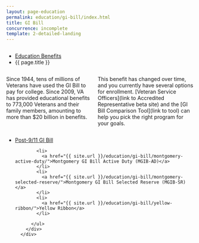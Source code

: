 ```yaml
---
layout: page-education
permalink: education/gi-bill/index.html
title: GI Bill
concurrence: incomplete
template: 2-detailed-landing
---
```


<div class="splash" markdown="0">
<div class="row" markdown="0">
<div class="small-12 columns" markdown="0">

<ul class="breadcrumbs" role="menubar" aria-label="Primary">
<li class="parent"><a href="{{ site.url }}/education/">Education Benefits</a></li>
<li class="active">{{ page.title }}</li>
</ul>

</div>
</div>
</div>

<div class="main" role="main" markdown="0">

<!--<div class="action-bar">
  <div class="row">
    <div class="small-12 columns">
      
    </div>
  </div>  
</div>-->

<div class="section one" markdown="0">
<div class="primary" markdown="0">
<div class="row" markdown="0">
<div class="small-12 columns" markdown="1">

Since 1944, tens of millions of Veterans have used the GI Bill to pay for college. Since 2009, VA has provided educational benefits to 773,000 Veterans and their family members, amounting to more than $20 billion in benefits.

This benefit has changed over time, and you currently have several options for enrollment. [Veteran Service Officers](link to Accredited Representative beta site) and the [GI Bill Comparison Tool](link to tool) can help you pick the right program for your goals.


</div>
</div>
</div>

<div class="navigation">
  <div class="row">
    <div class="small-12 columns">
          <ul class="small-block-grid-1 medium-block-grid-3 cards small">
            <li>
              <a href="{{ site.url }}/education/gi-bill/post-9-11/">Post-9/11 GI Bill</a>
            </li>

            <li>
              <a href="{{ site.url }}/education/gi-bill/montgomery-active-duty/">Montgomery GI Bill Active Duty (MGIB-AD)</a>
            </li>
            <li>
              <a href="{{ site.url }}/education/gi-bill/montgomery-selected-reserve/">Montgomery GI Bill Selected Reserve (MGIB-SR)</a>
            </li>
            <li>
              <a href="{{ site.url }}/education/gi-bill/yellow-ribbon/">Yellow Ribbon</a>
            </li>

          </ul>
        </div>
      </div>
</div>

</div>
